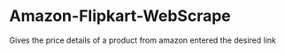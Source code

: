 # Amazon-Flipkart-WebScrape
Gives the price details of a product from amazon entered the desired link
